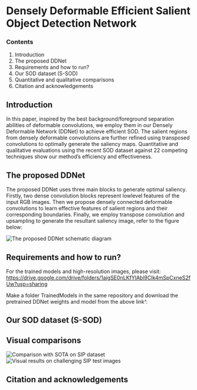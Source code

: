 # Densely Deformable Efficient Salient Object Detection Network

### Contents
1. Introduction
2. The proposed DDNet
3. Requirements and how to run?
4. Our SOD dataset (S-SOD)
4. Quantitative and qualitative comparisons
5. Citation and acknowledgements

## Introduction
In this paper, inspired by the best background/foreground separation abilities of deformable convolutions, we employ them in our Densely Deformable Network
(DDNet) to achieve efficient SOD. The salient regions from densely deformable convolutions are further refined using transposed convolutions to optimally generate the saliency maps. Quantitative and qualitative evaluations using the recent SOD dataset against 22 competing techniques show our method’s efficiency and effectiveness.

## The proposed DDNet
The proposed DDNet uses three main blocks to generate optimal saliency. Firstly, two dense convolution blocks represent lowlevel features of the input RGB images. Then we propose densely connected deformable convolutions to learn effective features of salient regions and their corresponding boundaries. Finally, we employ transpose convolution and upsampling to generate the resultant saliency image, refer to the figure below:

![The proposed DDNet schematic diagram](https://github.com/tanveer-hussain/EfficientSOD/blob/main/Figures/Framework-V1.png)

## Requirements and how to run?
For the trained models and high-resolution images, please visit: https://drive.google.com/drive/folders/1aigSE0nLKfYlAbl9CIk4mSpCxneS2fUw?usp=sharing 

Make a folder TrainedModels in the same repository and download the pretrained DDNet weights and model from the above link^.

## Our SOD dataset (S-SOD)

## Visual comparisons
![Comparison with SOTA on SIP dataset](https://github.com/tanveer-hussain/EfficientSOD/blob/main/Figures/Comparison.PNG)
![Visual results on challenging SIP test images](https://github.com/tanveer-hussain/EfficientSOD/blob/main/Figures/DDNetResults.png)

## Citation and acknowledgements

